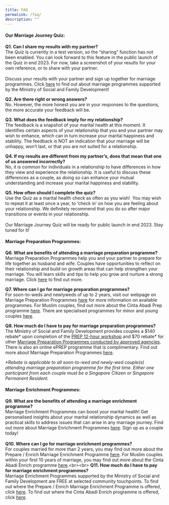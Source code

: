 ```yaml
---
title: FAQ
permalink: /faq/
description: ""
---
```

#### Our Marriage Journey Quiz:
**Q1. Can I share my results with my partner?** <br> The Quiz is currently in a test version, so the “sharing” function has not been enabled. You can look forward to this feature in the public launch of the Quiz in end 2023. For now, take a screenshot of your results for your own reference, or to share with your partner.&nbsp;<br> <br> Discuss your results with your partner and sign up together for marriage programmes. Click [here](https://familiesforlife.sg/discover-an-article/Pages/Why-You-Should-Attend-a-Marriage-Preparation-Course.aspx) to find out about marriage programmes supported by the Ministry of Social and Family Development!

**Q2. Are there right or wrong answers?**&nbsp;<br> No. However, the more honest you are in your responses to the questions, the more accurate your feedback will be.

**Q3. What does the feedback imply for my relationship?**  <br> The feedback is a snapshot of your marital health at this moment. It identifies certain aspects of your relationship that you and your partner may wish to enhance, which can in turn increase your marital happiness and stability. The feedback is NOT an indication that your marriage will be unhappy, won’t last, or that you are not suited for a relationship.

**Q4. If my results are different from my partner’s, does that mean that one of us answered incorrectly?**&nbsp;  <br>No, it is common for individuals in a relationship to have differences in how they view and experience the relationship. It is useful to discuss these differences as a couple, as doing so can enhance your mutual understanding and increase your marital happiness and stability.

**Q5. How often should I complete the quiz?**<br>Use the Quiz as a marital health check as often as you wish!&nbsp; You may wish to repeat it at least once a year, to ‘check in’ on how you are feeling about your relationship. We definitely recommend that you do so after major transitions or events in your relationship.&nbsp;<br><br> Our Marriage Journey Quiz will be ready for public launch in end 2023. Stay tuned for it!

#### Marriage Preparation Programmes:

**Q6. What are benefits of attending a marriage preparation programme?**&nbsp;<br> Marriage Preparation Programmes help you and your partner to prepare for life together as husband and wife. Couples have opportunities to reflect on their relationship and build on growth areas that can help strengthen your marriage. You will learn skills and tips to help you grow and nurture a strong marriage. Click [here](https://familiesforlife.sg/discover-an-article/Pages/Why-You-Should-Attend-a-Marriage-Preparation-Course.aspx "https://familiesforlife.sg/discover-an-article/pages/why-you-should-attend-a-marriage-preparation-course.aspx") to find out more.

**Q7. Where can I go for marriage preparation programmes?**&nbsp;<br>For soon-to-weds and newlyweds of up to 2 years, visit our webpage on Marriage Preparation Programmes [here](https://familiesforlife.sg/discover-an-article/Pages/Why-You-Should-Attend-a-Marriage-Preparation-Course.aspx "https://familiesforlife.sg/discover-an-article/pages/why-you-should-attend-a-marriage-preparation-course.aspx") for more information on available programmes. For Muslim couples, find out more about the Cinta Abadi Prep programme [here](https://www.cintaabadi.sg/cinta-abadi-marriage-preparation-programme "https://www.cintaabadi.sg/cinta-abadi-marriage-preparation-programme"). There are specialised programmes for minor and young couples [here](https://www.msf.gov.sg/what-we-do/famatfsc/marriage-support "https://www.msf.gov.sg/what-we-do/famatfsc/marriage-support").

**Q8. How much do I have to pay for marriage preparation programmes?**<br>The Ministry of Social and Family Development provides couples a $140 rebate\* upon completion of the [PREP 12-hour workshop](https://familiesforlife.sg/discover-an-article/Pages/Why-You-Should-Attend-a-Marriage-Preparation-Course.aspx#PREP "https://familiesforlife.sg/discover-an-article/pages/why-you-should-attend-a-marriage-preparation-course.aspx#prep") and $70 rebate\* for other [Marriage Preparation Programmes conducted by approved agencies](https://familiesforlife.sg/discover-an-article/Pages/Why-You-Should-Attend-a-Marriage-Preparation-Course.aspx#MPP "https://familiesforlife.sg/discover-an-article/pages/why-you-should-attend-a-marriage-preparation-course.aspx#mpp"). There is also an online ePREP programme that is complimentary. Find out more about Marriage Preparation Programmes [here](https://familiesforlife.sg/discover-an-article/Pages/Why-You-Should-Attend-a-Marriage-Preparation-Course.aspx "https://familiesforlife.sg/discover-an-article/pages/why-you-should-attend-a-marriage-preparation-course.aspx").&nbsp;

_\*Rebate is applicable to all soon-to-wed and newly-wed couple(s) attending marriage preparation programme for the first time. Either one participant from each couple must be a Singapore Citizen or Singapore Permanent Resident._

#### Marriage Enrichment Programmes:
**Q9. What are the benefits of attending a marriage enrichment programme?** <br> Marriage Enrichment Programmes can boost your marital health! Get personalised insights about your marital relationship dynamics as well as practical skills to address issues that can arise in any marriage journey. Find out more about Marriage Enrichment Programmes [here](https://familiesforlife.sg/discover-an-article/Pages/Why-You-Should-Attend-a-Marriage-Preparation-Course.aspx#PEMEP "https://familiesforlife.sg/discover-an-article/pages/why-you-should-attend-a-marriage-preparation-course.aspx#pemep"). Sign up as a couple today!
<br><br>**Q10. Where can I go for marriage enrichment programmes?**&nbsp; <br>For couples married for more than 2 years, you may find out more about the Prepare / Enrich Marriage Enrichment Programme [here](https://familiesforlife.sg/discover-an-article/Pages/Why-You-Should-Attend-a-Marriage-Preparation-Course.aspx#PEMEP "https://familiesforlife.sg/discover-an-article/pages/why-you-should-attend-a-marriage-preparation-course.aspx#pemep"). For Muslim couples within your first 10 years of marriage, you may find out more about the Cinta Abadi Enrich programme [here](https://www.cintaabadi.sg/cinta-abadi-marriage-enrichment-programme "https://www.cintaabadi.sg/cinta-abadi-marriage-enrichment-programme").<br><br> **Q11. How much do I have to pay for marriage enrichment programmes?** <br> Marriage Enrichment Programmes supported by the Ministry of Social and Family Development are FREE at selected community touchpoints. To find out where the Prepare / Enrich Marriage Enrichment Programme is offered, click [here](https://familiesforlife.sg/discover-an-article/Pages/Why-You-Should-Attend-a-Marriage-Preparation-Course.aspx#PEMEP "https://familiesforlife.sg/discover-an-article/pages/why-you-should-attend-a-marriage-preparation-course.aspx#pemep"). To find out where the Cinta Abadi Enrich programme is offered, click [here](https://www.cintaabadi.sg/cinta-abadi-marriage-enrichment-programme "https://www.cintaabadi.sg/cinta-abadi-marriage-enrichment-programme").